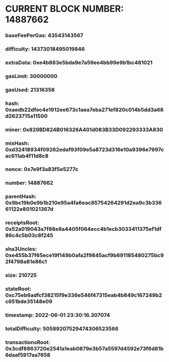 # CURRENT BLOCK NUMBER: 14887662

### baseFeePerGas: 43543143567
### difficulty: 14373018495019846
### extraData: 0xe4b883e5bda9e7a59ee4bb99e9b1bc481021
### gasLimit: 30000000
### gasUsed: 21316358
### hash: 0xaedb22dfec4e1912ee673c1aea7eba271ef820c014b5dd3a68d2623715a11500
### miner: 0x829BD824B016326A401d083B33D092293333A830
### mixHash: 0xd32418934f09262edaf93f09e5a8723d316e10a9396e7997cac611ab4f11d8c8
### nonce: 0x7e9f3a83f5e5277c
### number: 14887662
### parentHash: 0x9bc19b0e9b1b210e95a4fa6eac85754264291d2ea9c3b33661122e801021367d
### receiptsRoot: 0x52a019043a7f88e8a4405f064ecc4b1ecb3033411375ef1df86c4c5b03c8f245
### sha3Uncles: 0xe455b37f65ece19f149b0afa2f9845acf9b691185480275bc92f4798a81e86c1
### size: 210725
### stateRoot: 0xc75eb6adfcf38215f9e336e546f47315eab4b849c167249b2c651bde35148e09
### timestamp: 2022-06-01 23:30:16.307074
### totalDifficulty: 50589207529474306523566
### transactionsRoot: 0x3cdf8863720e2541a1eab0879e3b57a5597d4592e73f6d81b6daaf5917aa7658
